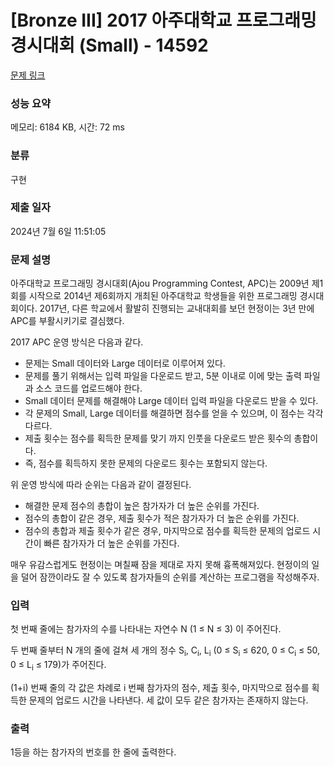 # [Bronze III] 2017 아주대학교 프로그래밍 경시대회 (Small) - 14592 

[문제 링크](https://www.acmicpc.net/problem/14592) 

### 성능 요약

메모리: 6184 KB, 시간: 72 ms

### 분류

구현

### 제출 일자

2024년 7월 6일 11:51:05

### 문제 설명

<p>아주대학교 프로그래밍 경시대회(Ajou Programming Contest, APC)는 2009년 제1회를 시작으로 2014년 제6회까지 개최된 아주대학교 학생들을 위한 프로그래밍 경시대회이다. 2017년, 다른 학교에서 활발히 진행되는 교내대회를 보던 현정이는 3년 만에 APC를 부활시키기로 결심했다.</p>

<p>2017 APC 운영 방식은 다음과 같다.</p>

<ul>
	<li>문제는 Small 데이터와 Large 데이터로 이루어져 있다.</li>
	<li>문제를 풀기 위해서는 입력 파일을 다운로드 받고, 5분 이내로 이에 맞는 출력 파일과 소스 코드를 업로드해야 한다.</li>
	<li>Small 데이터 문제를 해결해야 Large 데이터 입력 파일을 다운로드 받을 수 있다.</li>
	<li>각 문제의 Small, Large 데이터를 해결하면 점수를 얻을 수 있으며, 이 점수는 각각 다르다.</li>
	<li>제출 횟수는 점수를 획득한 문제를 맞기 까지 인풋을 다운로드 받은 횟수의 총합이다.</li>
	<li>즉, 점수를 획득하지 못한 문제의 다운로드 횟수는 포함되지 않는다.</li>
</ul>

<p>위 운영 방식에 따라 순위는 다음과 같이 결정된다.</p>

<ul>
	<li>해결한 문제 점수의 총합이 높은 참가자가 더 높은 순위를 가진다.</li>
	<li>점수의 총합이 같은 경우, 제출 횟수가 적은 참가자가 더 높은 순위를 가진다.</li>
	<li>점수의 총합과 제출 횟수가 같은 경우, 마지막으로 점수를 획득한 문제의 업로드 시간이 빠른 참가자가 더 높은 순위를 가진다.</li>
</ul>

<p>매우 유감스럽게도 현정이는 며칠째 잠을 제대로 자지 못해 흉폭해져있다. 현정이의 일을 덜어 잠깐이라도 잘 수 있도록 참가자들의 순위를 계산하는 프로그램을 작성해주자.</p>

### 입력 

 <p>첫 번째 줄에는 참가자의 수를 나타내는 자연수 N (1 ≤ N ≤ 3) 이 주어진다.</p>

<p>두 번째 줄부터 N 개의 줄에 걸쳐 세 개의 정수 S<sub>i</sub>, C<sub>i</sub>, L<sub>i</sub> (0 ≤ S<sub>i</sub> ≤ 620, 0 ≤ C<sub>i</sub> ≤ 50, 0 ≤ L<sub>i</sub> ≤ 179)가 주어진다.</p>

<p>(1+i) 번째 줄의 각 값은 차례로 i 번째 참가자의 점수, 제출 횟수, 마지막으로 점수를 획득한 문제의 업로드 시간을 나타낸다. 세 값이 모두 같은 참가자는 존재하지 않는다.</p>

### 출력 

 <p>1등을 하는 참가자의 번호를 한 줄에 출력한다.</p>


